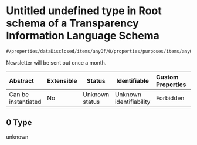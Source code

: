 # Untitled undefined type in Root schema of a Transparency Information Language Schema

```txt
#/properties/dataDisclosed/items/anyOf/0/properties/purposes/items/anyOf/0#/properties/dataDisclosed/items/anyOf/0/properties/purposes/items/anyOf/0/examples/0
```

Newsletter will be sent out once a month.


| Abstract            | Extensible | Status         | Identifiable            | Custom Properties | Additional Properties | Access Restrictions | Defined In                                                           |
| :------------------ | ---------- | -------------- | ----------------------- | :---------------- | --------------------- | ------------------- | -------------------------------------------------------------------- |
| Can be instantiated | No         | Unknown status | Unknown identifiability | Forbidden         | Allowed               | none                | [tilt-schema.json\*](../out/tilt-schema.json "open original schema") |

## 0 Type

unknown
